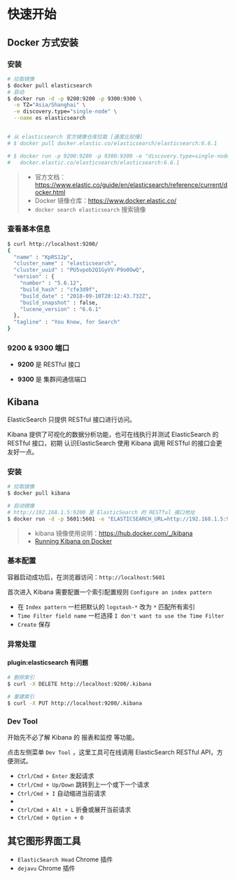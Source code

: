 # 快速开始

## Docker 方式安装

### 安装

```bash
# 拉取镜像 
$ docker pull elasticsearch
# 启动 
$ docker run -d -p 9200:9200 -p 9300:9300 \
  -e TZ="Asia/Shanghai" \
  -e discovery.type="single-node" \
  --name es elasticsearch


# 从 elasticsearch 官方镜像仓库拉取 [速度比较慢]
# $ docker pull docker.elastic.co/elasticsearch/elasticsearch:6.6.1

# $ docker run -p 9200:9200 -p 9300:9300 -e "discovery.type=single-node" \
#   docker.elastic.co/elasticsearch/elasticsearch:6.6.1
```



> - 官方文档：https://www.elastic.co/guide/en/elasticsearch/reference/current/docker.html
> - Docker 镜像仓库：https://www.docker.elastic.co/
> - `docker search elasticsearch` 搜索镜像



### 查看基本信息

```bash
$ curl http://localhost:9200/
{
  "name" : "KpRS12p",
  "cluster_name" : "elasticsearch",
  "cluster_uuid" : "PU5vpob2Q1GyVV-P9o0OwQ",
  "version" : {
    "number" : "5.6.12",
    "build_hash" : "cfe3d9f",
    "build_date" : "2018-09-10T20:12:43.732Z",
    "build_snapshot" : false,
    "lucene_version" : "6.6.1"
  },
  "tagline" : "You Know, for Search"
}
```

### 9200 & 9300 端口

- **9200** 是 RESTful 接口

- **9300** 是 集群间通信端口

## Kibana

ElasticSearch 只提供 RESTful 接口进行访问。

Kibana 提供了可视化的数据分析功能，也可在线执行并测试 ElasticSearch 的 RESTful 接口，初期 认识ElasticSearch 使用 Kibana 调用 RESTful 的接口会更友好一点。

### 安装

```bash
# 拉取镜像
$ docker pull kibana

# 启动镜像
# http://192.168.1.5:9200 是 ElasticSearch 的 RESTful 接口地址
$ docker run -d -p 5601:5601 -e "ELASTICSEARCH_URL=http://192.168.1.5:9200" kibana
```

> - kibana 镜像使用说明：https://hub.docker.com/_/kibana
> - [Running Kibana on Docker](https://www.elastic.co/guide/en/kibana/current/docker.html)

### 基本配置

容器启动成功后，在浏览器访问：`http://localhost:5601`

首次进入 Kibana 需要配置一个索引配置规则 `Configure an index pattern`

- 在 `Index pattern` 一栏把默认的 `logstash-*` 改为 `*` 匹配所有索引
- `Time Filter field name` 一栏选择 `I don't want to use the Time Filter`
- `Create` 保存

### 异常处理

#### plugin:elasticsearch 有问题

```bash
# 删除索引
$ curl -X DELETE http://localhost:9200/.kibana

# 重建索引
$ curl -X PUT http://localhost:9200/.kibana
```



### Dev Tool

开始先不必了解 Kibana 的 报表和监控 等功能。

点击左侧菜单 `Dev Tool` ，这里工具可在线调用 ElasticSearch RESTful API，方便测试。

- `Ctrl/Cmd + Enter` 发起请求
- `Ctrl/Cmd + Up/Down` 跳转到上一个或下一个请求
- `Ctrl/Cmd + I` 自动缩进当前请求
- 
- `Ctrl/Cmd + Alt + L` 折叠或展开当前请求
- `Ctrl/Cmd + Option + 0`

## 其它图形界面工具

- `ElasticSearch Head` Chrome 插件
- `dejavu` Chrome 插件



